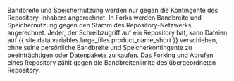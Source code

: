 Bandbreite und Speichernutzung werden nur gegen die Kontingente des Repository-Inhabers angerechnet. In Forks werden Bandbreite und Speichernutzung gegen den Stamm des Repository-Netzwerks angerechnet. Jeder, der Schreibzugriff auf ein Repository hat, kann Dateien auf {{ site.data.variables.large_files.product_name_short }} verschieben, ohne seine persönliche Bandbreite und Speicherkontingente zu beeinträchtigen oder Datenpakete zu kaufen. Das Forking und Abrufen eines Repository zählt gegen die Bandbreitenlimite des übergeordneten Repository.
